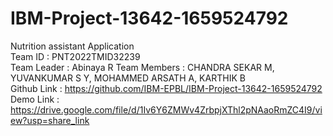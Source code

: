 # IBM-Project-13642-1659524792
Nutrition assistant Application <br>
Team ID : PNT2022TMID32239 <br>
Team Leader : Abinaya R
Team Members : CHANDRA SEKAR M, YUVANKUMAR S Y, MOHAMMED ARSATH A, KARTHIK B <br>
Github Link : https://github.com/IBM-EPBL/IBM-Project-13642-1659524792 <br>
Demo Link : https://drive.google.com/file/d/1Iv6Y6ZMWv4ZrbpjXThl2pNAaoRmZC4I9/view?usp=share_link
